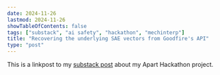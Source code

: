 ```yaml
---
date: 2024-11-26
lastmod: 2024-11-26
showTableOfContents: false
tags: ["substack", "ai safety", "hackathon", "mechinterp"]
title: "Recovering the underlying SAE vectors from Goodfire's API"
type: "post"
---
```

This is a linkpost to my [substack post](https://lovkush.substack.com/p/recovering-the-underlying-sae-vectors) about my Apart Hackathon project.